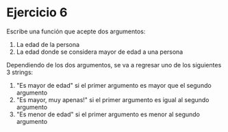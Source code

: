 
# Ejercicio 6

Escribe una función que acepte dos argumentos:
1. La edad de la persona
2. La edad donde se considera mayor de edad a una persona

Dependiendo de los dos argumentos, se va a regresar uno de los siguientes 3 strings:
1. "Es mayor de edad" si el primer argumento es mayor que el segundo argumento
2. "Es mayor, muy apenas!" si el primer argumento es igual al segundo argumento
3. "Es menor de edad" si el primer argumento es menor al segundo argumento
